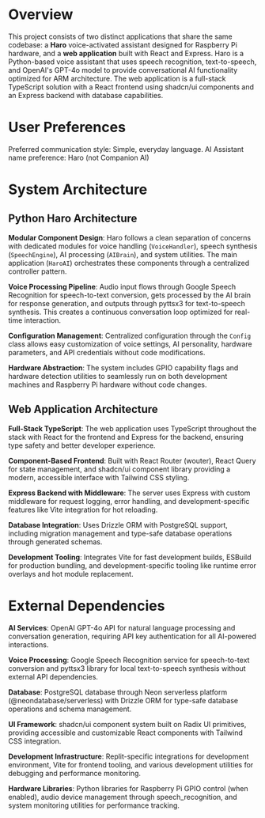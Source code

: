 # Overview

This project consists of two distinct applications that share the same codebase: a **Haro** voice-activated assistant designed for Raspberry Pi hardware, and a **web application** built with React and Express. Haro is a Python-based voice assistant that uses speech recognition, text-to-speech, and OpenAI's GPT-4o model to provide conversational AI functionality optimized for ARM architecture. The web application is a full-stack TypeScript solution with a React frontend using shadcn/ui components and an Express backend with database capabilities.

# User Preferences

Preferred communication style: Simple, everyday language.
AI Assistant name preference: Haro (not Companion AI)

# System Architecture

## Python Haro Architecture

**Modular Component Design**: Haro follows a clean separation of concerns with dedicated modules for voice handling (`VoiceHandler`), speech synthesis (`SpeechEngine`), AI processing (`AIBrain`), and system utilities. The main application (`HaroAI`) orchestrates these components through a centralized controller pattern.

**Voice Processing Pipeline**: Audio input flows through Google Speech Recognition for speech-to-text conversion, gets processed by the AI brain for response generation, and outputs through pyttsx3 for text-to-speech synthesis. This creates a continuous conversation loop optimized for real-time interaction.

**Configuration Management**: Centralized configuration through the `Config` class allows easy customization of voice settings, AI personality, hardware parameters, and API credentials without code modifications.

**Hardware Abstraction**: The system includes GPIO capability flags and hardware detection utilities to seamlessly run on both development machines and Raspberry Pi hardware without code changes.

## Web Application Architecture

**Full-Stack TypeScript**: The web application uses TypeScript throughout the stack with React for the frontend and Express for the backend, ensuring type safety and better developer experience.

**Component-Based Frontend**: Built with React Router (wouter), React Query for state management, and shadcn/ui component library providing a modern, accessible interface with Tailwind CSS styling.

**Express Backend with Middleware**: The server uses Express with custom middleware for request logging, error handling, and development-specific features like Vite integration for hot reloading.

**Database Integration**: Uses Drizzle ORM with PostgreSQL support, including migration management and type-safe database operations through generated schemas.

**Development Tooling**: Integrates Vite for fast development builds, ESBuild for production bundling, and development-specific tooling like runtime error overlays and hot module replacement.

# External Dependencies

**AI Services**: OpenAI GPT-4o API for natural language processing and conversation generation, requiring API key authentication for all AI-powered interactions.

**Voice Processing**: Google Speech Recognition service for speech-to-text conversion and pyttsx3 library for local text-to-speech synthesis without external API dependencies.

**Database**: PostgreSQL database through Neon serverless platform (@neondatabase/serverless) with Drizzle ORM for type-safe database operations and schema management.

**UI Framework**: shadcn/ui component system built on Radix UI primitives, providing accessible and customizable React components with Tailwind CSS integration.

**Development Infrastructure**: Replit-specific integrations for development environment, Vite for frontend tooling, and various development utilities for debugging and performance monitoring.

**Hardware Libraries**: Python libraries for Raspberry Pi GPIO control (when enabled), audio device management through speech_recognition, and system monitoring utilities for performance tracking.